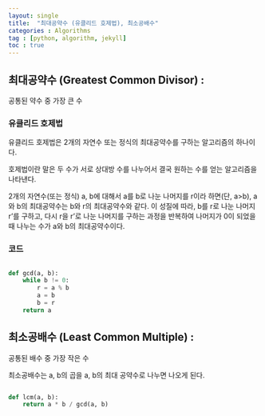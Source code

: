 ```yaml
---
layout: single
title:  "최대공약수 (유클리드 호제법), 최소공배수"
categories : Algorithms
tag : [python, algorithm, jekyll]
toc : true
---
```



## 최대공약수 (Greatest Common Divisor) : 
공통된 약수 중 가장 큰 수

### 유클리드 호제법 

유클리드 호제법은 2개의 자연수 또는 정식의 최대공약수를 구하는 알고리즘의 하나이다.

호제법이란 말은 두 수가 서로 상대방 수를 나누어서 결국 원하는 수를 얻는 알고리즘을 나타낸다.

2개의 자연수(또는 정식) a, b에 대해서 a를 b로 나눈 나머지를 r이라 하면(단, a>b), a와 b의 최대공약수는 b와 r의 최대공약수와 같다. 이 성질에 따라, b를 r로 나눈 나머지 r’를 구하고, 다시 r을 r’로 나눈 나머지를 구하는 과정을 반복하여 나머지가 0이 되었을 때 나누는 수가 a와 b의 최대공약수이다.

### 코드
``` python

def gcd(a, b):
    while b != 0:
        r = a % b
        a = b
        b = r
    return a

```

## 최소공배수 (Least Common Multiple) : 
공통된 배수 중 가장 작은 수

최소공배수는 a, b의 곱을 a, b의 최대 공약수로 나누면 나오게 된다.

```python

def lcm(a, b):
    return a * b / gcd(a, b)

```

